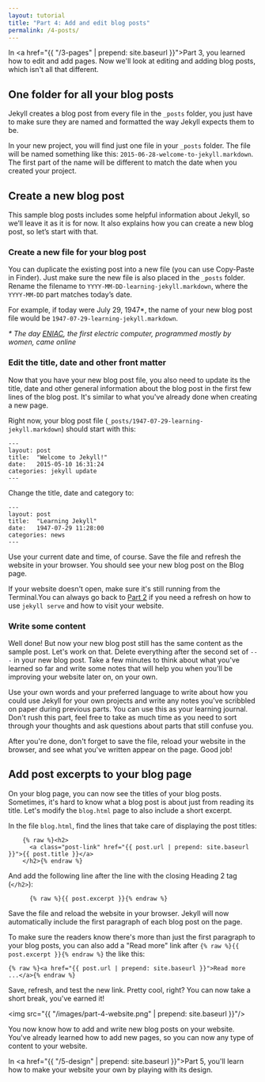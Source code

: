 ```yaml
---
layout: tutorial
title: "Part 4: Add and edit blog posts"
permalink: /4-posts/
---
```


In <a href="{{ "/3-pages" | prepend: site.baseurl }}">Part 3</a>, you learned how to edit and add pages. Now we'll look at editing and adding blog posts, which isn't all that different.

## One folder for all your blog posts

Jekyll creates a blog post from every file in the `_posts` folder, you just have to make sure they are named and formatted the way Jekyll expects them to be.

In your new project, you will find just one file in your `_posts` folder. The file will be named something like this: `2015-06-28-welcome-to-jekyll.markdown`. The first part of the name will be different to match the date when you created your project.

## Create a new blog post

This sample blog posts includes some helpful information about Jekyll, so we’ll leave it as it is for now. It also explains how you can create a new blog post, so let’s start with that. 

### Create a new file for your blog post

You can duplicate the existing post into a new file (you can use Copy-Paste in Finder). Just make sure the new file is also placed in the `_posts` folder. Rename the filename to `YYYY-MM-DD-learning-jekyll.markdown`, where the `YYYY-MM-DD` part matches today’s date. 

For example, if today were July 29, 1947*, the name of your new blog post file would be `1947-07-29-learning-jekyll.markdown`.

<em>* The day <a href="http://en.wikipedia.org/wiki/ENIAC" target="_blank">ENIAC</a>, the first electric computer, programmed mostly by women, came online</em>

### Edit the title, date and other front matter

Now that you have your new blog post file, you also need to update its the title, date and other general information about the blog post in the first few lines of the blog post. It's similar to what you've already done when creating a new page.

Right now, your blog post file (`_posts/1947-07-29-learning-jekyll.markdown`) should start with this:

	---
	layout: post
	title:  "Welcome to Jekyll!"
	date:   2015-05-10 16:31:24
	categories: jekyll update
	---

Change the title, date and category to:

	---
	layout: post
	title:  "Learning Jekyll"
	date:   1947-07-29 11:28:00
	categories: news
	---

Use your current date and time, of course. Save the file and refresh the website in your browser. You should see your new blog post on the Blog page.

<div class="hint">
If your website doesn't open, make sure it's still running from the Terminal.You can always go back to <a href="{{ "/2-new-project#visit-your-first-jekyll-website" | prepend: site.baseurl }}">Part 2</a> if you need a refresh on how to use <code>jekyll serve</code> and how to visit your website.
</div>

### Write some content

Well done! But now your new blog post still has the same content as the sample post. Let's work on that. Delete everything after the second set of `---` in your new blog post. Take a few minutes to think about what you've learned so far and write some notes that will help you when you'll be improving your website later on, on your own.

Use your own words and your preferred language to write about how you could use Jekyll for your own projects and write any notes you've scribbled on paper during previous parts. You can use this as your learning journal. Don't rush this part, feel free to take as much time as you need to sort through your thoughts and ask questions about parts that still confuse you.

After you're done, don't forget to save the file, reload your website in the browser, and see what you've written appear on the page. Good job! 

## Add post excerpts to your blog page

On your blog page, you can now see the titles of your blog posts. Sometimes, it's hard to know what a blog post is about just from reading its title. Let's modify the `blog.html` page to also include a short excerpt.

In the file `blog.html`, find the lines that take care of displaying the post titles:

        {% raw %}<h2>
          <a class="post-link" href="{{ post.url | prepend: site.baseurl }}">{{ post.title }}</a>
        </h2>{% endraw %}

And add the following line after the line with the closing Heading 2 tag (`</h2>`):

          {% raw %}{{ post.excerpt }}{% endraw %}

Save the file and reload the website in your browser. Jekyll will now automatically include the first paragraph of each blog post on the page.

To make sure the readers know there's more than just the first paragraph to your blog posts, you can also add a "Read more" link after `{% raw %}{{ post.excerpt }}{% endraw %}` the like this:

	{% raw %}<a href="{{ post.url | prepend: site.baseurl }}">Read more ...</a>{% endraw %}

Save, refresh, and test the new link. Pretty cool, right? You can now take a short break, you've earned it!

<img src="{{ "/images/part-4-website.png" | prepend: site.baseurl }}"/>

<div class="recap">
You now know how to add and write new blog posts on your website. You've already learned how to add new pages, so you can now any type of content to your website.
</div>

In <a href="{{ "/5-design" | prepend: site.baseurl }}">Part 5</a>, you'll learn how to make your website your own by playing with its design. 
